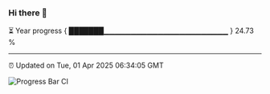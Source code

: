 ### Hi there 👋

⏳ Year progress { ███████▁▁▁▁▁▁▁▁▁▁▁▁▁▁▁▁▁▁▁▁▁▁▁ } 24.73 %

---

⏰ Updated on Tue, 01 Apr 2025 06:34:05 GMT

![Progress Bar CI](https://github.com/ZhaoGui/ZhaoGui/workflows/Progress%20Bar%20CI/badge.svg)
